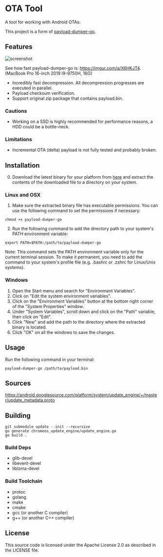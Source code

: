 # OTA Tool

A tool for working with Android OTAs.

This project is a form of [payload-dumper-go](https://github.com/ssut/payload-dumper-go).

## Features

![screenshot](https://i.imgur.com/IJtwoWU.png)

See how fast payload-dumper-go is: https://imgur.com/a/X6HKJT4. (MacBook Pro 16-inch 2019 i9-9750H, 16G)

- Incredibly fast decompression. All decompression progresses are executed in parallel.
- Payload checksum verification.
- Support original zip package that contains payload.bin.

### Cautions

- Working on a SSD is highly recommended for performance reasons, a HDD could be a bottle-neck.

### Limitations

- Incremental OTA (delta) payload is not fully tested and probably broken.

## Installation

0. Download the latest binary for your platform from [here](https://github.com/ssut/payload-dumper-go/releases) and extract the contents of the downloaded file to a directory on your system.

### Linux and OSX

1. Make sure the extracted binary file has executable permissions. You can use the following command to set the permissions if necessary:
```
chmod +x payload-dumper-go
```
2. Run the following command to add the directory path to your system's PATH environment variable:
```
export PATH=$PATH:/path/to/payload-dumper-go
```
Note: This command sets the PATH environment variable only for the current terminal session. To make it permanent, you need to add the command to your system's profile file (e.g. .bashrc or .zshrc for Linux/Unix systems).

### Windows

1. Open the Start menu and search for "Environment Variables".
2. Click on "Edit the system environment variables".
3. Click on the "Environment Variables" button at the bottom right corner of the "System Properties" window.
4. Under "System Variables", scroll down and click on the "Path" variable, then click on "Edit".
5. Click "New" and add the path to the directory where the extracted binary is located.
6. Click "OK" on all the windows to save the changes.

## Usage

Run the following command in your terminal:
```
payload-dumper-go /path/to/payload.bin
```

## Sources

https://android.googlesource.com/platform/system/update_engine/+/master/update_metadata.proto

## Building

```
git submodule update --init --recursive
go generate chromeos_update_engine/update_engine.go 
go build .
```

### Build Deps

- glib-devel
- libevent-devel
- liblzma-devel

### Build Toolchain

- protoc
- golang
- make
- cmake
- gcc (or another C compiler)
- g++ (or another C++ compiler)

## License

This source code is licensed under the Apache License 2.0 as described in the LICENSE file.
